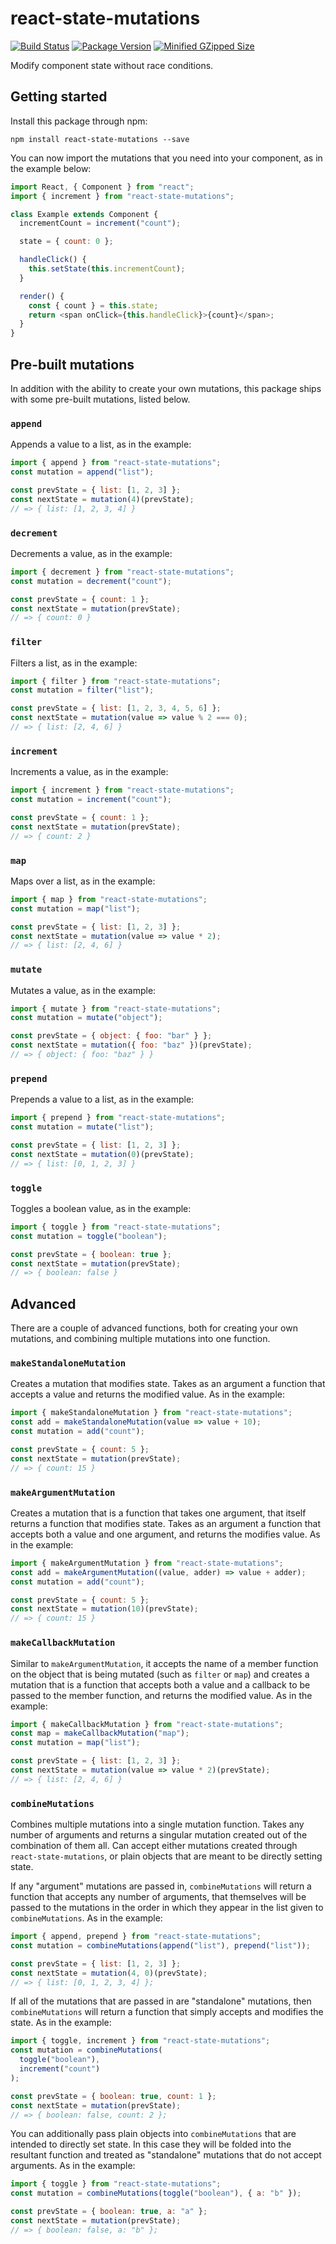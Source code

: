 # react-state-mutations

[![Build Status](https://travis-ci.com/CultureHQ/react-state-mutations.svg?branch=master)](https://travis-ci.com/CultureHQ/react-state-mutations)
[![Package Version](https://img.shields.io/npm/v/react-state-mutations.svg)](https://www.npmjs.com/package/react-state-mutations)
[![Minified GZipped Size](https://img.shields.io/bundlephobia/minzip/react-state-mutations.svg)](https://www.npmjs.com/package/react-state-mutations)

Modify component state without race conditions.

## Getting started

Install this package through npm:

```
npm install react-state-mutations --save
```

You can now import the mutations that you need into your component, as in the example below:

```javascript
import React, { Component } from "react";
import { increment } from "react-state-mutations";

class Example extends Component {
  incrementCount = increment("count");

  state = { count: 0 };

  handleClick() {
    this.setState(this.incrementCount);
  }

  render() {
    const { count } = this.state;
    return <span onClick={this.handleClick}>{count}</span>;
  }
}
```

## Pre-built mutations

In addition with the ability to create your own mutations, this package ships with some pre-built mutations, listed below.

### `append`

Appends a value to a list, as in the example:

```javascript
import { append } from "react-state-mutations";
const mutation = append("list");

const prevState = { list: [1, 2, 3] };
const nextState = mutation(4)(prevState);
// => { list: [1, 2, 3, 4] }
```

### `decrement`

Decrements a value, as in the example:

```javascript
import { decrement } from "react-state-mutations";
const mutation = decrement("count");

const prevState = { count: 1 };
const nextState = mutation(prevState);
// => { count: 0 }
```

### `filter`

Filters a list, as in the example:

```javascript
import { filter } from "react-state-mutations";
const mutation = filter("list");

const prevState = { list: [1, 2, 3, 4, 5, 6] };
const nextState = mutation(value => value % 2 === 0);
// => { list: [2, 4, 6] }
```

### `increment`

Increments a value, as in the example:

```javascript
import { increment } from "react-state-mutations";
const mutation = increment("count");

const prevState = { count: 1 };
const nextState = mutation(prevState);
// => { count: 2 }
```

### `map`

Maps over a list, as in the example:

```javascript
import { map } from "react-state-mutations";
const mutation = map("list");

const prevState = { list: [1, 2, 3] };
const nextState = mutation(value => value * 2);
// => { list: [2, 4, 6] }
```

### `mutate`

Mutates a value, as in the example:

```javascript
import { mutate } from "react-state-mutations";
const mutation = mutate("object");

const prevState = { object: { foo: "bar" } };
const nextState = mutation({ foo: "baz" })(prevState);
// => { object: { foo: "baz" } }
```

### `prepend`

Prepends a value to a list, as in the example:

```javascript
import { prepend } from "react-state-mutations";
const mutation = mutate("list");

const prevState = { list: [1, 2, 3] };
const nextState = mutation(0)(prevState);
// => { list: [0, 1, 2, 3] }
```

### `toggle`

Toggles a boolean value, as in the example:

```javascript
import { toggle } from "react-state-mutations";
const mutation = toggle("boolean");

const prevState = { boolean: true };
const nextState = mutation(prevState);
// => { boolean: false }
```

## Advanced

There are a couple of advanced functions, both for creating your own mutations, and combining multiple mutations into one function.

### `makeStandaloneMutation`

Creates a mutation that modifies state. Takes as an argument a function that accepts a value and returns the modified value. As in the example:

```javascript
import { makeStandaloneMutation } from "react-state-mutations";
const add = makeStandaloneMutation(value => value + 10);
const mutation = add("count");

const prevState = { count: 5 };
const nextState = mutation(prevState);
// => { count: 15 }
```

### `makeArgumentMutation`

Creates a mutation that is a function that takes one argument, that itself returns a function that modifies state. Takes as an argument a function that accepts both a value and one argument, and returns the modifies value. As in the example:

```javascript
import { makeArgumentMutation } from "react-state-mutations";
const add = makeArgumentMutation((value, adder) => value + adder);
const mutation = add("count");

const prevState = { count: 5 };
const nextState = mutation(10)(prevState);
// => { count: 15 }
```

### `makeCallbackMutation`

Similar to `makeArgumentMutation`, it accepts the name of a member function on the object that is being mutated (such as `filter` or `map`) and creates a mutation that is a function that accepts both a value and a callback to be passed to the member function, and returns the modified value. As in the example:

```javascript
import { makeCallbackMutation } from "react-state-mutations";
const map = makeCallbackMutation("map");
const mutation = map("list");

const prevState = { list: [1, 2, 3] };
const nextState = mutation(value => value * 2)(prevState);
// => { list: [2, 4, 6] }
```

### `combineMutations`

Combines multiple mutations into a single mutation function. Takes any number of arguments and returns a singular mutation created out of the combination of them all. Can accept either mutations created through `react-state-mutations`, or plain objects that are meant to be directly setting state.

If any "argument" mutations are passed in, `combineMutations` will return a function that accepts any number of arguments, that themselves will be passed to the mutations in the order in which they appear in the list given to `combineMutations`. As in the example:

```javascript
import { append, prepend } from "react-state-mutations";
const mutation = combineMutations(append("list"), prepend("list"));

const prevState = { list: [1, 2, 3] };
const nextState = mutation(4, 0)(prevState);
// => { list: [0, 1, 2, 3, 4] };
```

If all of the mutations that are passed in are "standalone" mutations, then
`combineMutations` will return a function that simply accepts and modifies
the state. As in the example:

```javascript
import { toggle, increment } from "react-state-mutations";
const mutation = combineMutations(
  toggle("boolean"),
  increment("count")
);

const prevState = { boolean: true, count: 1 };
const nextState = mutation(prevState);
// => { boolean: false, count: 2 };
```

You can additionally pass plain objects into `combineMutations` that are
intended to directly set state. In this case they will be folded into the
resultant function and treated as "standalone" mutations that do not accept
arguments. As in the example:

```javascript
import { toggle } from "react-state-mutations";
const mutation = combineMutations(toggle("boolean"), { a: "b" });

const prevState = { boolean: true, a: "a" };
const nextState = mutation(prevState);
// => { boolean: false, a: "b" };
```
